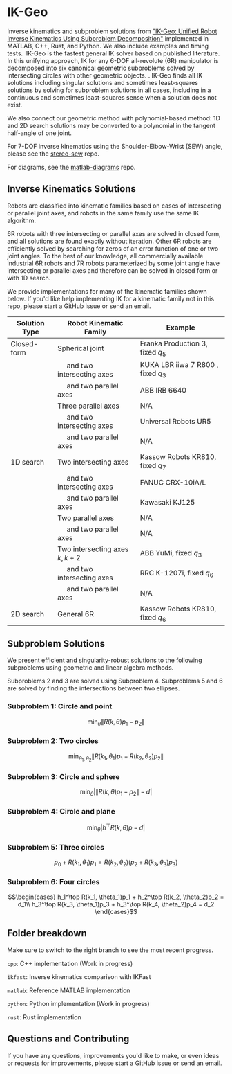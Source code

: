 # IK-Geo
Inverse kinematics and subproblem solutions from ["IK-Geo: Unified Robot Inverse Kinematics Using Subproblem Decomposition"](https://arxiv.org/abs/2211.05737) implemented in MATLAB, C++, Rust, and Python. We also include examples and timing tests.  IK-Geo is the fastest general IK solver based on published literature. In this unifying approach, IK for any 6-DOF all-revolute (6R) manipulator is decomposed into six canonical geometric subproblems solved by intersecting circles with other geometric objects. . IK-Geo finds all IK solutions including singular solutions and sometimes least-squares solutions by solving for subproblem solutions in all cases, including in a continuous and sometimes least-squares sense when a solution does not exist.

We also connect our geometric method with polynomial-based method: 1D and 2D search solutions may be converted to a polynomial in the tangent half-angle of one joint.

For 7-DOF inverse kinematics using the Shoulder-Elbow-Wrist (SEW) angle, please see the [stereo-sew](https://github.com/rpiRobotics/stereo-sew) repo.

For diagrams, see the [matlab-diagrams](https://github.com/aelias36/matlab-diagrams) repo.

## Inverse Kinematics Solutions
Robots are classified into kinematic families based on cases of intersecting or parallel joint axes, and robots in the same family use the same IK algorithm.

6R robots with three intersecting or parallel axes are solved in closed form, and all solutions are found exactly without iteration. Other 6R robots are efficiently solved by searching for zeros of an error function of one or two joint angles. To the best of our knowledge, all commercially available industrial 6R robots and 7R robots parameterized by some joint angle have intersecting or parallel axes and therefore can be solved in closed form or with 1D search.

We provide implementations for many of the kinematic families shown below. If you'd like help implementing IK for a kinematic family not in this repo, please start a GitHub issue or send an email.


| Solution Type | Robot Kinematic Family                             | Example                            |
| ------------- | -------------------------------------------------- | ---------------------------------- |
| Closed-form   | Spherical joint                                    | Franka Production 3, fixed $q_5$   |
|               | &nbsp;&nbsp;&nbsp;&nbsp; and two intersecting axes | KUKA LBR iiwa 7 R800 , fixed $q_3$ |
|               | &nbsp;&nbsp;&nbsp;&nbsp; and two parallel axes     | ABB IRB 6640                       |
|               | Three parallel axes                                | N/A                                |
|               | &nbsp;&nbsp;&nbsp;&nbsp; and two intersecting axes | Universal Robots UR5               |
|               | &nbsp;&nbsp;&nbsp;&nbsp; and two parallel axes     | N/A                                |
| 1D search     | Two intersecting axes                              | Kassow Robots KR810, fixed $q_7$   |
|               | &nbsp;&nbsp;&nbsp;&nbsp; and two intersecting axes | FANUC CRX-10iA/L                   |
|               | &nbsp;&nbsp;&nbsp;&nbsp; and two parallel axes     | Kawasaki KJ125                     |
|               | Two parallel axes                                  | N/A                                |
|               | &nbsp;&nbsp;&nbsp;&nbsp; and two parallel axes     | N/A                                |
|               | Two intersecting axes $k, k+2$                     | ABB YuMi, fixed $q_3$              |
|               | &nbsp;&nbsp;&nbsp;&nbsp; and two intersecting axes | RRC K-1207i, fixed $q_6$           |
|               | &nbsp;&nbsp;&nbsp;&nbsp; and two parallel axes     | N/A                                |
| 2D search     | General 6R                                         | Kassow Robots KR810, fixed $q_6$   |

## Subproblem Solutions
We present efficient and singularity-robust solutions to the following subproblems using geometric and linear algebra methods.

Subproblems 2 and 3 are solved using Subproblem 4. Subproblems 5 and 6 are solved by finding the intersections between two ellipses.

### Subproblem 1: Circle and point

$$\min_\theta \lVert R(k,\theta)p_1 - p_2\rVert$$

### Subproblem 2: Two circles

$$\min_{\theta_1,\theta_2} \lVert R(k_1,\theta_1)p_1 - R(k_2,\theta_2)p_2\rVert$$

### Subproblem 3: Circle and sphere

$$\min_\theta \lvert \lVert R(k,\theta)p_1-p_2\rVert-d\rvert$$

### Subproblem 4: Circle and plane

$$\min_\theta \lvert h^\top R(k,\theta)p -d \rvert$$

### Subproblem 5: Three circles

$$ p_0 + R(k_1,\theta_1)p_1=
 R(k_2,\theta_2)(p_2+ R(k_3,\theta_3)p_3)$$

### Subproblem 6: Four circles

$$\begin{cases}
    h_1^\top R(k_1, \theta_1)p_1 + h_2^\top R(k_2, \theta_2)p_2 = d_1\\
    h_3^\top R(k_3, \theta_1)p_3 + h_3^\top R(k_4, \theta_2)p_4 = d_2
\end{cases}$$

## Folder breakdown
Make sure to switch to the right branch to see the most recent progress.

`cpp`: C++ implementation (Work in progress)

`ikfast`: Inverse kinematics comparison with IKFast

`matlab`: Reference MATLAB implementation

`python`: Python implementation (Work in progress)

`rust`: Rust implementation

## Questions and Contributing
If you have any questions, improvements you'd like to make, or even ideas or requests for improvements, please start a GitHub issue or send an email. 
